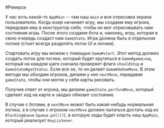 #Реверси

У нас есть какой-то `AppMain` -- там наш `main` и вся отрисовка экрана пользователю.
Когда юзер начинает игру, мы создаем ему игрока, передовая ему в конструктор себя, чтобы он
мог отрисовывать нам состояния игры. После этого создаем бота и, наконец, игру, которая
в свою очередь создаст нам `GameState`. Игра должна быть
в отдельном потоке (стоит всегда разделять поток UI и логики).

Стартовать игру мы можем с помощью
`Game#start`. Этот метод должен создать поток для логики, который будет крутиться в `Game#gameLoop`,
который на каждом шаге сначала проверяет флаги `shouldStop` и `GameState#getStatus`. Если все ок,
то он делает `Game#doOneMove`. В этом методе мы обходим игроков, делаем у них `nextMove`, передавая `gameState`,
чтобы они могли у себя карты рисовать.

 Получив ответ от игрока, мы делаем `gameState.performMove`, который сделает ход на карте и заодно обновит
 состояние.

В случае с ботами, в `nextMove` может быть какая-нибудь нормальная логика, а в случае с игроком
`nextMove` должен пытаться достать ход из `BlockingQueue` (`queue.poll()`), в которую ходы будет класть наш `AppMain`,
который реализует `KeyListener`.